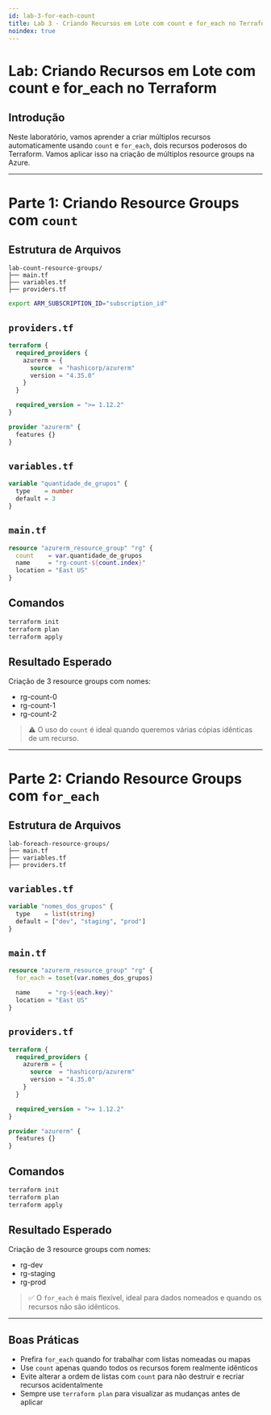 ```yaml
---
id: lab-3-for-each-count
title: Lab 3 - Criando Recursos em Lote com count e for_each no Terraform
noindex: true
---
```


# Lab: Criando Recursos em Lote com count e for_each no Terraform

## Introdução

Neste laboratório, vamos aprender a criar múltiplos recursos automaticamente usando `count` e `for_each`, dois recursos poderosos do Terraform. Vamos aplicar isso na criação de múltiplos resource groups na Azure.

---

# Parte 1: Criando Resource Groups com `count`

## Estrutura de Arquivos

```
lab-count-resource-groups/
├── main.tf
├── variables.tf
├── providers.tf
```

```bash
export ARM_SUBSCRIPTION_ID="subscription_id"
```

## `providers.tf`

```terraform
terraform {
  required_providers {
    azurerm = {
      source  = "hashicorp/azurerm"
      version = "4.35.0"
    }
  }

  required_version = ">= 1.12.2"
}

provider "azurerm" {
  features {}
}
```

## `variables.tf`

```terraform
variable "quantidade_de_grupos" {
  type    = number
  default = 3
}
```

## `main.tf`

```terraform
resource "azurerm_resource_group" "rg" {
  count    = var.quantidade_de_grupos
  name     = "rg-count-${count.index}"
  location = "East US"
}
```

## Comandos

```bash
terraform init
terraform plan
terraform apply
```

## Resultado Esperado

Criação de 3 resource groups com nomes:

* rg-count-0
* rg-count-1
* rg-count-2

> ⚠️ O uso do `count` é ideal quando queremos várias cópias idênticas de um recurso.

---

# Parte 2: Criando Resource Groups com `for_each`

## Estrutura de Arquivos

```
lab-foreach-resource-groups/
├── main.tf
├── variables.tf
├── providers.tf
```

## `variables.tf`

```terraform
variable "nomes_dos_grupos" {
  type    = list(string)
  default = ["dev", "staging", "prod"]
}
```

## `main.tf`

```terraform
resource "azurerm_resource_group" "rg" {
  for_each = toset(var.nomes_dos_grupos)

  name     = "rg-${each.key}"
  location = "East US"
}
```

## `providers.tf`

```terraform
terraform {
  required_providers {
    azurerm = {
      source  = "hashicorp/azurerm"
      version = "4.35.0"
    }
  }

  required_version = ">= 1.12.2"
}

provider "azurerm" {
  features {}
}
```

## Comandos

```bash
terraform init
terraform plan
terraform apply
```

## Resultado Esperado

Criação de 3 resource groups com nomes:

* rg-dev
* rg-staging
* rg-prod

> ✅ O `for_each` é mais flexível, ideal para dados nomeados e quando os recursos não são idênticos.

---

## Boas Práticas

* Prefira `for_each` quando for trabalhar com listas nomeadas ou mapas
* Use `count` apenas quando todos os recursos forem realmente idênticos
* Evite alterar a ordem de listas com `count` para não destruir e recriar recursos acidentalmente
* Sempre use `terraform plan` para visualizar as mudanças antes de aplicar